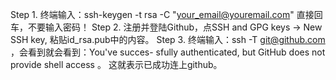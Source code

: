 Step 1. 终端输入：ssh-keygen -t rsa -C "your_email@youremail.com"
          直接回车，不要输入密码！
Step 2. 注册并登陆Github，点SSH and GPG keys -> New SSH key, 
        粘贴id_rsa.pub中的内容。
Step 3. 终端输入：ssh -T git@github.com ，会看到就会看到：You've succes-
        sfully authenticated, but GitHub does not provide shell access 。
        这就表示已成功连上github。